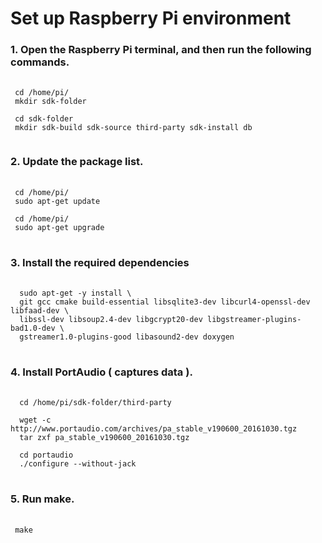 # Set up Raspberry Pi environment

<H3> 1. Open the Raspberry Pi terminal, and then run the following commands. </H3>

<PRE>
 <CODE>
 cd /home/pi/
 mkdir sdk-folder

 cd sdk-folder
 mkdir sdk-build sdk-source third-party sdk-install db 
 </CODE>
</PRE>

<H3> 2. Update the package list.</H3>

<PRE>
 <CODE>
 cd /home/pi/
 sudo apt-get update
 
 cd /home/pi/
 sudo apt-get upgrade
</CODE>
</PRE>

<H3> 3. Install the required dependencies </H3>

<PRE>
 <CODE>
  sudo apt-get -y install \
  git gcc cmake build-essential libsqlite3-dev libcurl4-openssl-dev libfaad-dev \
  libssl-dev libsoup2.4-dev libgcrypt20-dev libgstreamer-plugins-bad1.0-dev \
  gstreamer1.0-plugins-good libasound2-dev doxygen
</CODE>
</PRE>

<H3> 4. Install PortAudio ( captures data ). </H3>

<PRE>
 <CODE>
  cd /home/pi/sdk-folder/third-party

  wget -c http://www.portaudio.com/archives/pa_stable_v190600_20161030.tgz
  tar zxf pa_stable_v190600_20161030.tgz

  cd portaudio
  ./configure --without-jack
</CODE>
</PRE>

<H3> 5. Run make. </H3>

<PRE>
 <CODE>
 make
</CODE>
</PRE>





<H3> </H3>

<PRE><CODE>
 
</CODE></PRE>
